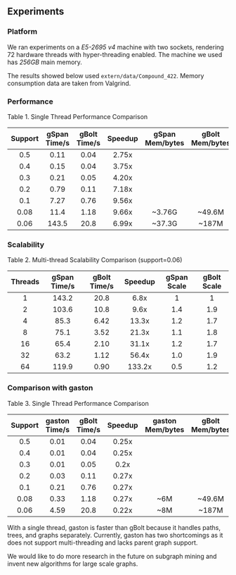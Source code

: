 
## Experiments

### Platform

We ran experiments on a *E5-2695 v4* machine with two sockets, rendering 72 hardware threads with hyper-threading enabled. The machine we used has *256GB* main memory.

The results showed below used `extern/data/Compound_422`. Memory consumption data are taken from Valgrind. 

### Performance

Table 1. Single Thread Performance Comparison

Support  | gSpan Time/s | gBolt Time/s | Speedup | gSpan Mem/bytes | gBolt Mem/bytes | Reduction | Subgraphs
:-----: | :---:  | :---:  | :---: | :----: | :----: | :---: | :----: |
0.5   | 0.11 | 0.04 | 2.75x   |       |      | | 32    |
0.4   | 0.15 | 0.04 | 3.75x |       |      | | 60    |
0.3   | 0.21 | 0.05  | 4.20x  |       |      | | 124   |
0.2   | 0.79 | 0.11  | 7.18x |       |      | | 936   |
0.1   | 7.27 | 0.76  | 9.56x |       |      | | 15972 |
0.08  | 11.4 | 1.18  | 9.66x | ~3.76G | ~49.6M | 76x  | 28558 |
0.06  | 143.5 | 20.8  | 6.99x | ~37.3G | ~187M | 200x | 65259 |

### Scalability

Table 2. Multi-thread Scalability Comparison (support=0.06)

Threads  | gSpan Time/s | gBolt Time/s | Speedup | gSpan Scale | gBolt Scale 
:-----:  | :--------:   | :--------:   | :---:   | :------: | :------: | 
1        | 143.2        | 20.8          | 6.8x    |   1      |   1   |
2        | 103.6        | 10.8          | 9.6x    |   1.4     |   1.9   | 
4        | 85.3         | 6.42          | 13.3x    |   1.2    |   1.7 |
8        | 75.1         | 3.52          | 21.3x    |   1.1    |   1.8 | 
16       | 65.4         | 2.10         | 31.1x   |   1.2    |   1.7 | 
32       | 63.2         | 1.12         | 56.4x   |   1.0   |   1.9 | 
64       | 119.9        | 0.90         | 133.2x   |   0.5   |   1.2 |

### Comparison with gaston

Table 3. Single Thread Performance Comparison

Support  | gaston Time/s | gBolt Time/s | Speedup | gaston Mem/bytes | gBolt Mem/bytes | Reduction | Subgraphs
:-----: | :---:  | :---:  | :---: | :----: | :----: | :---: | :----: |
0.5   | 0.01 | 0.04 | 0.25x   |       |      | | 32    |
0.4   | 0.01 | 0.04 | 0.25x |       |      | | 60    |
0.3   | 0.01 | 0.05  | 0.2x  |       |      | | 124   |
0.2   | 0.03 | 0.11  | 0.27x |       |      | | 936   |
0.1   | 0.21 | 0.76  | 0.27x |       |      | | 15972 |
0.08  | 0.33 | 1.18  | 0.27x | ~6M | ~49.6M | 0.12x  | 28558 |
0.06  | 4.59 | 20.8  | 0.22x | ~8M | ~187M | 0.04x | 65259 |

With a single thread, gaston is faster than gBolt because it handles paths, trees, and graphs separately. Currently, gaston has two shortcomings as it does not support multi-threading and lacks parent graph support.

We would like to do more research in the future on subgraph mining and invent new algorithms for large scale graphs.
